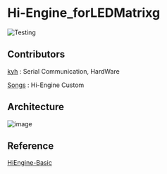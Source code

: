 # Hi-Engine_forLEDMatrixg


![Testing](https://user-images.githubusercontent.com/48788892/103086205-5ba2d900-4627-11eb-99a9-8ff0b45ccb1a.gif)

## Contributors
[kyh](https://github.com/1q2f3d) : Serial Communication, HardWare

[Songs](https://github.com/SHSongs) : Hi-Engine Custom

## Architecture
![image](https://user-images.githubusercontent.com/48788892/103085663-b3404500-4625-11eb-8884-71580ba86679.png)


## Reference
[HiEngine-Basic](https://github.com/BudlePlay/HiEngine-Basic)